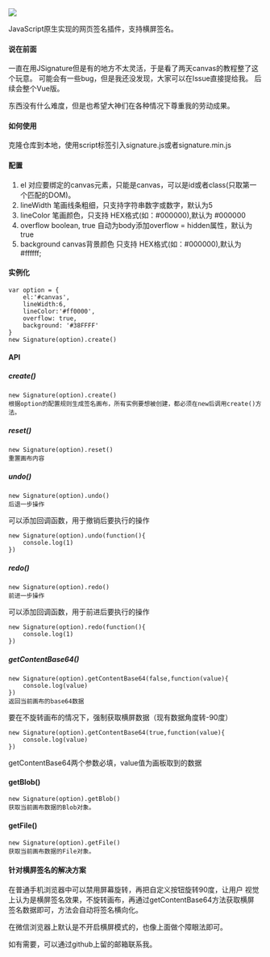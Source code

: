 
<img src="https://img.shields.io/crates/l/rustc-serialize/0.3.24.svg">


JavaScript原生实现的网页签名插件，支持横屏签名。

#### 说在前面
一直在用JSignature但是有的地方不太灵活，于是看了两天canvas的教程整了这个玩意。
可能会有一些bug，但是我还没发现，大家可以在Issue直接提给我。
后续会整个Vue版。 

东西没有什么难度，但是也希望大神们在各种情况下尊重我的劳动成果。

#### 如何使用
克隆仓库到本地，使用script标签引入signature.js或者signature.min.js

#### 配置
1. el 对应要绑定的canvas元素，只能是canvas，可以是id或者class(只取第一个匹配的DOM)。
2. lineWidth 笔画线条粗细，只支持字符串数字或数字，默认为5
3. lineColor 笔画颜色，只支持 HEX格式(如：#000000),默认为 #000000
4. overflow boolean, true 自动为body添加overflow = hidden属性，默认为true
5. background canvas背景颜色 只支持 HEX格式(如：#000000),默认为 #ffffff;

#### 实例化
```$xslt
var option = {
    el:'#canvas',
    lineWidth:6,
    lineColor:'#ff0000',
    overflow: true,
    background: '#38FFFF'
}
new Signature(option).create()
```

#### API
##### create()
```$xslt
new Signature(option).create()
根据option的配置规则生成签名画布，所有实例要想被创建，都必须在new后调用create()方法。
```

##### reset()
```$xslt
new Signature(option).reset()
重置画布内容
```

##### undo()
```$xslt
new Signature(option).undo()
后退一步操作
```
可以添加回调函数，用于撤销后要执行的操作
```$xslt
new Signature(option).undo(function(){
    console.log(1)
})
```


##### redo()
```$xslt
new Signature(option).redo()
前进一步操作
```
可以添加回调函数，用于前进后要执行的操作
```$xslt
new Signature(option).redo(function(){
    console.log(1)
})
```

##### getContentBase64()
```$xslt
new Signature(option).getContentBase64(false,function(value){
    console.log(value)
})
返回当前画布的base64数据
```

要在不旋转画布的情况下，强制获取横屏数据（现有数据角度转-90度）
```$xslt
new Signature(option).getContentBase64(true,function(value){
    console.log(value)
})
```
getContentBase64两个参数必填，value值为画板取到的数据

#### getBlob()
```$xslt
new Signature(option).getBlob()
获取当前画布数据的Blob对象。
```

#### getFile()
```$xslt
new Signature(option).getFile()
获取当前画布数据的File对象。
```

#### 针对横屏签名的解决方案
在普通手机浏览器中可以禁用屏幕旋转，再把自定义按钮旋转90度，让用户
视觉上认为是横屏签名效果，不旋转画布，再通过getContentBase64方法获取横屏
签名数据即可，方法会自动将签名横向化。

在微信浏览器上默认是不开启横屏模式的，也像上面做个障眼法即可。

如有需要，可以通过github上留的邮箱联系我。
